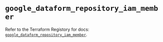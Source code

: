 # `google_dataform_repository_iam_member`

Refer to the Terraform Registory for docs: [`google_dataform_repository_iam_member`](https://registry.terraform.io/providers/hashicorp/google-beta/5.8.0/docs/resources/google_dataform_repository_iam_member).
